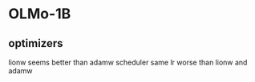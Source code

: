 # OLMo-1B

## optimizers
lionw seems better than adamw
scheduler same lr worse than lionw and adamw

